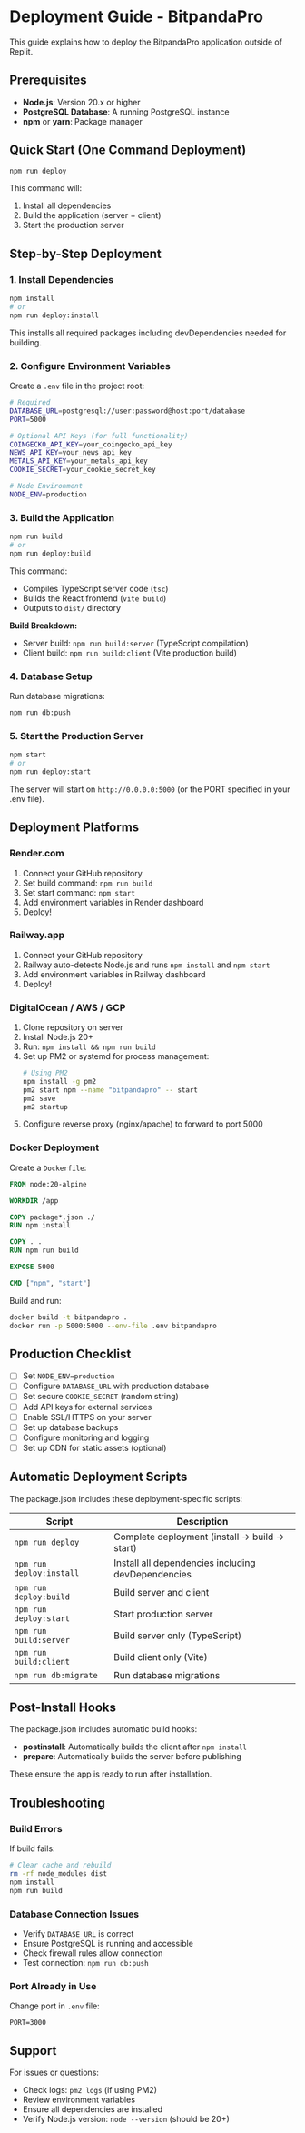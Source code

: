 # Deployment Guide - BitpandaPro

This guide explains how to deploy the BitpandaPro application outside of Replit.

## Prerequisites

- **Node.js**: Version 20.x or higher
- **PostgreSQL Database**: A running PostgreSQL instance
- **npm** or **yarn**: Package manager

## Quick Start (One Command Deployment)

```bash
npm run deploy
```

This command will:
1. Install all dependencies
2. Build the application (server + client)
3. Start the production server

## Step-by-Step Deployment

### 1. Install Dependencies

```bash
npm install
# or
npm run deploy:install
```

This installs all required packages including devDependencies needed for building.

### 2. Configure Environment Variables

Create a `.env` file in the project root:

```bash
# Required
DATABASE_URL=postgresql://user:password@host:port/database
PORT=5000

# Optional API Keys (for full functionality)
COINGECKO_API_KEY=your_coingecko_api_key
NEWS_API_KEY=your_news_api_key
METALS_API_KEY=your_metals_api_key
COOKIE_SECRET=your_cookie_secret_key

# Node Environment
NODE_ENV=production
```

### 3. Build the Application

```bash
npm run build
# or
npm run deploy:build
```

This command:
- Compiles TypeScript server code (`tsc`)
- Builds the React frontend (`vite build`)
- Outputs to `dist/` directory

**Build Breakdown:**
- Server build: `npm run build:server` (TypeScript compilation)
- Client build: `npm run build:client` (Vite production build)

### 4. Database Setup

Run database migrations:

```bash
npm run db:push
```

### 5. Start the Production Server

```bash
npm start
# or
npm run deploy:start
```

The server will start on `http://0.0.0.0:5000` (or the PORT specified in your .env file).

## Deployment Platforms

### Render.com

1. Connect your GitHub repository
2. Set build command: `npm run build`
3. Set start command: `npm start`
4. Add environment variables in Render dashboard
5. Deploy!

### Railway.app

1. Connect your GitHub repository
2. Railway auto-detects Node.js and runs `npm install` and `npm start`
3. Add environment variables in Railway dashboard
4. Deploy!

### DigitalOcean / AWS / GCP

1. Clone repository on server
2. Install Node.js 20+
3. Run: `npm install && npm run build`
4. Set up PM2 or systemd for process management:
   ```bash
   # Using PM2
   npm install -g pm2
   pm2 start npm --name "bitpandapro" -- start
   pm2 save
   pm2 startup
   ```
5. Configure reverse proxy (nginx/apache) to forward to port 5000

### Docker Deployment

Create a `Dockerfile`:

```dockerfile
FROM node:20-alpine

WORKDIR /app

COPY package*.json ./
RUN npm install

COPY . .
RUN npm run build

EXPOSE 5000

CMD ["npm", "start"]
```

Build and run:
```bash
docker build -t bitpandapro .
docker run -p 5000:5000 --env-file .env bitpandapro
```

## Production Checklist

- [ ] Set `NODE_ENV=production`
- [ ] Configure `DATABASE_URL` with production database
- [ ] Set secure `COOKIE_SECRET` (random string)
- [ ] Add API keys for external services
- [ ] Enable SSL/HTTPS on your server
- [ ] Set up database backups
- [ ] Configure monitoring and logging
- [ ] Set up CDN for static assets (optional)

## Automatic Deployment Scripts

The package.json includes these deployment-specific scripts:

| Script | Description |
|--------|-------------|
| `npm run deploy` | Complete deployment (install → build → start) |
| `npm run deploy:install` | Install all dependencies including devDependencies |
| `npm run deploy:build` | Build server and client |
| `npm run deploy:start` | Start production server |
| `npm run build:server` | Build server only (TypeScript) |
| `npm run build:client` | Build client only (Vite) |
| `npm run db:migrate` | Run database migrations |

## Post-Install Hooks

The package.json includes automatic build hooks:

- **postinstall**: Automatically builds the client after `npm install`
- **prepare**: Automatically builds the server before publishing

These ensure the app is ready to run after installation.

## Troubleshooting

### Build Errors

If build fails:
```bash
# Clear cache and rebuild
rm -rf node_modules dist
npm install
npm run build
```

### Database Connection Issues

- Verify `DATABASE_URL` is correct
- Ensure PostgreSQL is running and accessible
- Check firewall rules allow connection
- Test connection: `npm run db:push`

### Port Already in Use

Change port in `.env` file:
```
PORT=3000
```

## Support

For issues or questions:
- Check logs: `pm2 logs` (if using PM2)
- Review environment variables
- Ensure all dependencies are installed
- Verify Node.js version: `node --version` (should be 20+)
